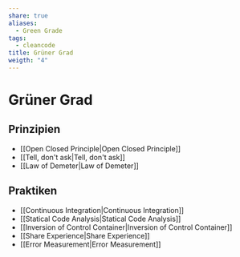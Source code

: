 ```yaml
---
share: true
aliases:
  - Green Grade
tags:
  - cleancode
title: Grüner Grad
weigth: "4"
---
```


# Grüner Grad
## Prinzipien
- [[Open Closed Principle|Open Closed Principle]]
- [[Tell, don't ask|Tell, don't ask]]
- [[Law of Demeter|Law of Demeter]]

## Praktiken
- [[Continuous Integration|Continuous Integration]]
- [[Statical Code Analysis|Statical Code Analysis]]
- [[Inversion of Control Container|Inversion of Control Container]]
- [[Share Experience|Share Experience]]
- [[Error Measurement|Error Measurement]]